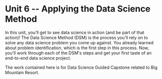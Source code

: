 # Unit 6 -- Applying the Data Science Method

In this unit, you’ll get to see data science in action (and be part of that action)! The Data Science Method (DSM) is the process you'll rely on to solve any data science problem you come up against. You already learned about problem identification, which is the first step in this process. Now, you'll work through each of the DSM's steps and get your first taste of an end-to-end data science project.

The work contained here is for Data Science Guided Capstone related to Big Mountain Resort.
